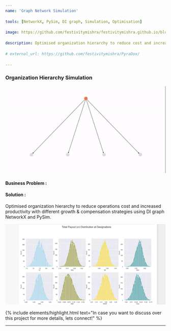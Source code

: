 ```yaml
---
name: 'Graph Network Simulation'

tools: [NetworkX, PySim, DI graph, Simulation, Optimisation]

image: https://github.com/festivitymishra/festivitymishra.github.io/blob/master/_projects/figures/Sim2.gif?raw=true

description: Optimised organization hierarchy to reduce cost and increased productivity with different growth strategies using NetworkX and PySim.

# external_url: https://github.com/festivitymishra/PyraDox/

---
```


### Organization Hierarchy Simulation

![preview](https://github.com/festivitymishra/festivitymishra.github.io/blob/master/_projects/figures/Sim2.gif?raw=true)

#### Business Problem : 


#### Solution :
Optimised organization hierarchy to reduce operations cost and increased productivity with different growth & compensation strategies using DI graph NetworkX and PySim.

![preview](https://github.com/festivitymishra/festivitymishra.github.io/blob/master/_projects/figures/Distribution.png?raw=true)


{% include elements/highlight.html text="In case you want to discuss over this project for more details, lets connect!" %}

___

<!-- The Movies Project is something like **Netflix**, the only difference is that **it's not real**! It doesn't exist! I just created it to demonstrate how the **showcase** page looks like and how you can write whatever you want with full markdown support. -->